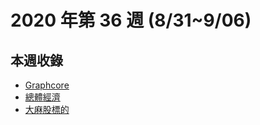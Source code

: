 # 2020 年第 36 週 (8/31~9/06)

## 本週收錄

- [Graphcore](./graphcore.md)
- [總體經濟](./macroeconomics.md)
- [大麻股標的](./marijuana.md)
